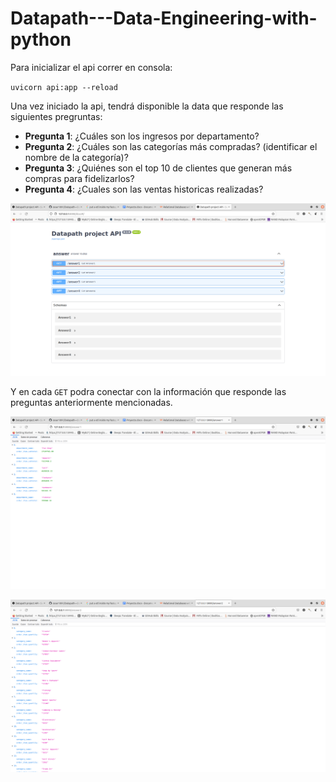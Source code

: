 # Datapath---Data-Engineering-with-python

Para inicializar el api correr en consola:

 `uvicorn api:app --reload`

Una vez iniciado la api, tendrá disponible la data que responde las siguientes pregruntas:

* __Pregunta 1__: ¿Cuáles son los ingresos por departamento?
* __Pregunta 2__: ¿Cuáles son las categorías más compradas? (identificar el nombre de la categoría)?
* __Pregunta 3__: ¿Quiénes son el top 10 de clientes que generan más compras para fidelizarlos?
* __Pregunta 4__: ¿Cuales son las ventas historicas realizadas?

![](api.png)

Y en cada `GET` podra conectar con la información que responde las preguntas anteriormente mencionadas.

![](answer1.png)

![](answer2.png)

